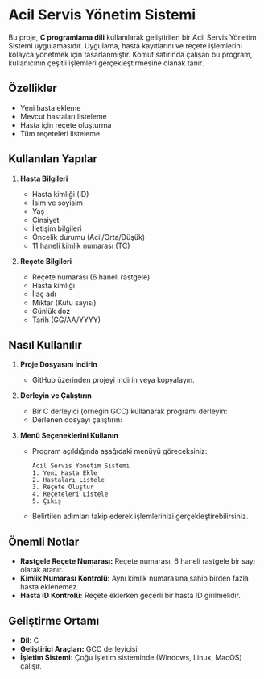 # Acil Servis Yönetim Sistemi

Bu proje, **C programlama dili** kullanılarak geliştirilen bir Acil Servis Yönetim Sistemi uygulamasıdır. Uygulama, hasta kayıtlarını ve reçete işlemlerini kolayca yönetmek için tasarlanmıştır. Komut satırında çalışan bu program, kullanıcının çeşitli işlemleri gerçekleştirmesine olanak tanır.

## Özellikler

- Yeni hasta ekleme
- Mevcut hastaları listeleme
- Hasta için reçete oluşturma
- Tüm reçeteleri listeleme

## Kullanılan Yapılar

1. **Hasta Bilgileri**
   - Hasta kimliği (ID)
   - İsim ve soyisim
   - Yaş
   - Cinsiyet
   - İletişim bilgileri
   - Öncelik durumu (Acil/Orta/Düşük)
   - 11 haneli kimlik numarası (TC)

2. **Reçete Bilgileri**
   - Reçete numarası (6 haneli rastgele)
   - Hasta kimliği
   - İlaç adı
   - Miktar (Kutu sayısı)
   - Günlük doz
   - Tarih (GG/AA/YYYY)

## Nasıl Kullanılır

1. **Proje Dosyasını İndirin**
   - GitHub üzerinden projeyi indirin veya kopyalayın.

2. **Derleyin ve Çalıştırın**
   - Bir C derleyici (örneğin GCC) kullanarak programı derleyin: 
   - Derlenen dosyayı çalıştırın:

3. **Menü Seçeneklerini Kullanın**
   - Program açıldığında aşağıdaki menüyü göreceksiniz:
     ```
     Acil Servis Yonetim Sistemi
     1. Yeni Hasta Ekle
     2. Hastaları Listele
     3. Reçete Oluştur
     4. Reçeteleri Listele
     5. Çıkış
     ```
   - Belirtilen adımları takip ederek işlemlerinizi gerçekleştirebilirsiniz.

## Önemli Notlar

- **Rastgele Reçete Numarası:** Reçete numarası, 6 haneli rastgele bir sayı olarak atanır.
- **Kimlik Numarası Kontrolü:** Aynı kimlik numarasına sahip birden fazla hasta eklenemez.
- **Hasta ID Kontrolü:** Reçete eklerken geçerli bir hasta ID girilmelidir.

## Geliştirme Ortamı

- **Dil:** C
- **Geliştirici Araçları:** GCC derleyicisi
- **İşletim Sistemi:** Çoğu işletim sisteminde (Windows, Linux, MacOS) çalışır.
